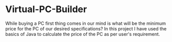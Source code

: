 # Virtual-PC-Builder
While buying a PC first thing comes in our mind is what will be the minimum price for the PC of our desired specifications? In this project I have used the basics of Java to calculate the price of the PC as per user's requirement. 
